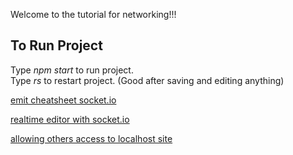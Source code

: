Welcome to the tutorial for networking!!!  

## To Run Project  
Type *npm start* to run project.  
Type *rs* to restart project. (Good after saving and editing anything)  

[emit cheatsheet socket.io](https://socket.io/docs/v3/emit-cheatsheet/)

[realtime editor with socket.io](https://blog.bitsrc.io/build-a-realtime-editor-using-socket-io-f11703afd55)  

[allowing others access to localhost site](https://www.devopinion.com/access-localhost-from-another-computer-on-the-same-network/)  
